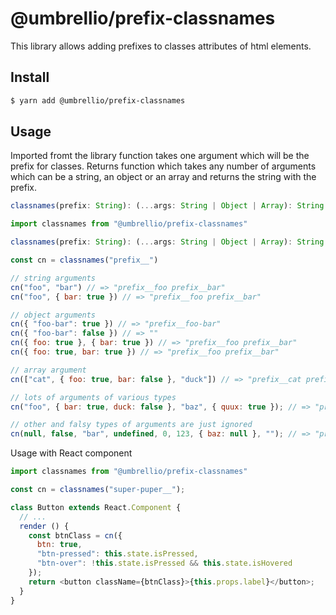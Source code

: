 # @umbrellio/prefix-classnames

This library allows adding prefixes to classes attributes of html elements.

## Install

```sh
$ yarn add @umbrellio/prefix-classnames
```

## Usage

Imported fromt the library function takes one argument which will be the prefix for classes. Returns function which takes any number of arguments which can be a string, an object or an array and returns the string with the prefix.

```js
classnames(prefix: String): (...args: String | Object | Array): String => result
```

```js
import classnames from "@umbrellio/prefix-classnames"

classnames(prefix: String): (...args: String | Object | Array): String => result

const cn = classnames("prefix__")

// string arguments
cn("foo", "bar") // => "prefix__foo prefix__bar"
cn("foo", { bar: true }) // => "prefix__foo prefix__bar"

// object arguments
cn({ "foo-bar": true }) // => "prefix__foo-bar"
cn({ "foo-bar": false }) // => ""
cn({ foo: true }, { bar: true }) // => "prefix__foo prefix__bar"
cn({ foo: true, bar: true }) // => "prefix__foo prefix__bar"

// array argument
cn(["cat", { foo: true, bar: false }, "duck"]) // => "prefix__cat prefix__foo prefix__duck"

// lots of arguments of various types
cn("foo", { bar: true, duck: false }, "baz", { quux: true }); // => "prefix__foo prefix__bar prefix__baz prefix__quux"

// other and falsy types of arguments are just ignored
cn(null, false, "bar", undefined, 0, 123, { baz: null }, ""); // => "prefix__bar"
```

Usage with React component

```js
import classnames from "@umbrellio/prefix-classnames"

const cn = classnames("super-puper__");

class Button extends React.Component {
  // ...
  render () {
    const btnClass = cn({
      btn: true,
      "btn-pressed": this.state.isPressed,
      "btn-over": !this.state.isPressed && this.state.isHovered
    });
    return <button className={btnClass}>{this.props.label}</button>;
  }
}
```
